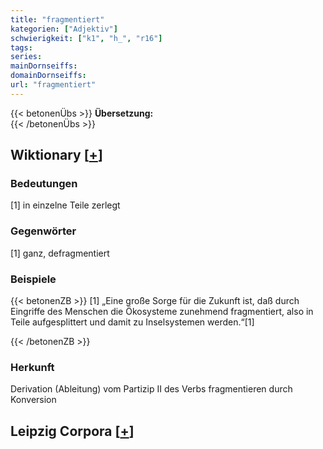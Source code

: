 ```yaml
---
title: "fragmentiert"
kategorien: ["Adjektiv"]
schwierigkeit: ["k1", "h_", "r16"]
tags:
series:
mainDornseiffs:
domainDornseiffs:
url: "fragmentiert"
---
```


{{< betonenÜbs >}}
**Übersetzung:**  
{{< /betonenÜbs >}}

## Wiktionary [[+](https://de.wiktionary.org/wiki/fragmentiert)]

### Bedeutungen
[1] in einzelne Teile zerlegt  

### Gegenwörter
[1] ganz, defragmentiert  

### Beispiele
{{< betonenZB >}}
[1] „Eine große Sorge für die Zukunft ist, daß durch Eingriffe des Menschen die Ökosysteme zunehmend fragmentiert, also in Teile aufgesplittert und damit zu Inselsystemen werden.“[1]  

{{< /betonenZB >}}
### Herkunft
Derivation (Ableitung) vom Partizip II des Verbs fragmentieren durch Konversion  


## Leipzig Corpora [[+](https://corpora.uni-leipzig.de/en/res?word=fragmentiert&corpusId=deu_newscrawl-public_2018)]

